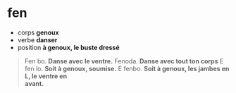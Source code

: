 # fen
- corps **genoux**
- verbe **danser**
- position **à genoux, le buste dressé**

> Fen bo.    **Danse avec le ventre.**
> Fenoda.    **Danse avec tout ton corps**
> E fen lo.  **Soit à genoux, soumise.**
> E fenbo.   **Soit à genoux, les jambes en L, le ventre en  
> 			 avant.**